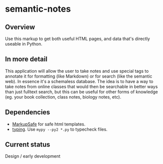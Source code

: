 # semantic-notes

## Overview

Use this markup to get both useful HTML pages, and data that's directly useable in Python.

## In more detail

This application will allow the user to take notes and use special
tags to annotate it for formatting (like Markdown) or for search (like
the semantic web). In essence it's a schemaless database. The idea is
to have a way to take notes from online classes that would then be
searchable in better ways than just fulltext search, but this can be
useful for other forms of knowledge (eg. your book collection, class
notes, biology notes, etc).

## Dependencies

* [MarkupSafe](https://pypi.python.org/pypi/MarkupSafe) for safe html templates.
* [typing](http://mypy.readthedocs.io/en/latest/python2.html). Use `mypy --py2 *.py` to typecheck files.

## Current status

Design / early development
